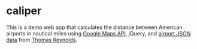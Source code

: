 caliper
=======

This is a demo web app that calculates the distance between American airports in nautical miles using [Google Maps API](https://developers.google.com/maps/documentation/javascript/geometry), jQuery, and [airport JSON data](https://gist.github.com/tdreyno/4278655) from [Thomas Reynolds](https://github.com/tdreyno).
